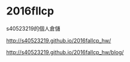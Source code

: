 # 2016fllcp

s40523219的個人倉儲

http://s40523219.github.io/2016fallcp_hw/

http://s40523219.github.io/2016fallcp_hw/blog/
